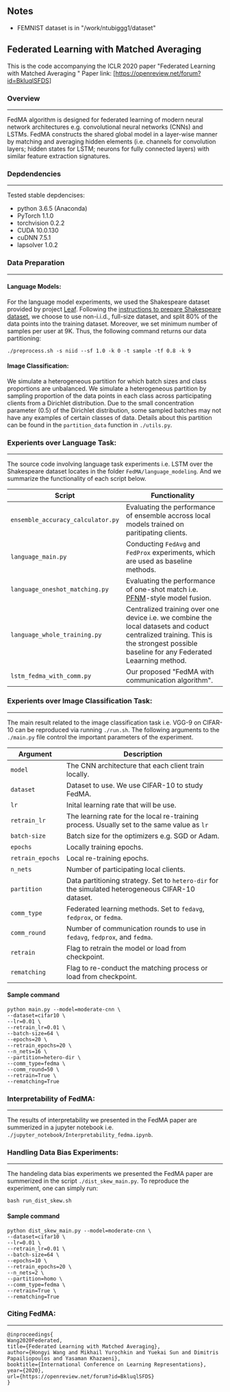 ## Notes

* FEMNIST dataset is in "/work/ntubiggg1/dataset"

## Federated Learning with Matched Averaging
This is the code accompanying the ICLR 2020 paper "Federated Learning with Matched Averaging " Paper link: [https://openreview.net/forum?id=BkluqlSFDS]

### Overview
---
FedMA algorithm is designed for federated learning of modern neural network architectures e.g. convolutional neural networks (CNNs) and LSTMs. FedMA constructs the shared global model in a layer-wise manner by matching and averaging hidden elements (i.e. channels for convolution layers; hidden states for LSTM; neurons for fully connected layers) with similar feature extraction signatures.

### Depdendencies
---
Tested stable depdencises:
* python 3.6.5 (Anaconda)
* PyTorch 1.1.0
* torchvision 0.2.2
* CUDA 10.0.130
* cuDNN 7.5.1
* lapsolver 1.0.2

### Data Preparation
---
#### Language Models:
For the language model experiments, we used the Shakespeare dataset provided by project [Leaf](https://github.com/TalwalkarLab/leaf). Following the [instructions to prepare Shakespeare dataset](https://github.com/TalwalkarLab/leaf/tree/master/data/shakespeare), we choose to use non-i.i.d., full-size dataset, and split 80% of the data points into the training dataset. Moreover, we set minimum number of samples per user at 9K. 
Thus, the following command returns our data partitioning:
```
./preprocess.sh -s niid --sf 1.0 -k 0 -t sample -tf 0.8 -k 9
```

#### Image Classification:
We simulate a heterogeneous partition for which batch sizes and class proportions are unbalanced. We simulate a heterogeneous partition by sampling proportion of the data points in each class across participating clients from a Dirichlet distribution.  Due to the small concentration parameter (0.5) of the Dirichlet distribution, some sampled batches may not have any examples
of certain classes of data. Details about this partition can be found in the `partition_data` function in `./utils.py`.

### Experients over Language Task:
---
The source code involving language task experiments i.e. LSTM over the Shakespeare dataset locates in the folder `FedMA/language_modeling`. And we summarize the functionality of each script below.

| Script                      | Functionality                                 |
| ----------------------------- | ---------------------------------------- |
| `ensemble_accuracy_calculator.py` | Evaluating the performance of ensemble accross local models trained on paritipating clients. |
| `language_main.py`      | Conducting `FedAvg` and `FedProx` experiments, which are used as baseline methods. |
| `language_oneshot_matching.py` | Evaluating the performance of one-shot match i.e. [PFNM](https://github.com/IBM/probabilistic-federated-neural-matching)-style model fusion. |
| `language_whole_training.py` | Centralized training over one device i.e. we combine the local datasets and coduct centralized training. This is the strongest possible baseline for any Federated Leaarning method. |
| `lstm_fedma_with_comm.py` | Our proposed "FedMA with communication algorithm". |

### Experients over Image Classification Task:
---
The main result related to the image classification task i.e. VGG-9 on CIFAR-10 can be reproduced via running `./run.sh`. The following arguments to the `./main.py` file control the important parameters of the experiment.

| Argument                      | Description                                 |
| ----------------------------- | ---------------------------------------- |
| `model`                     | The CNN architecture that each client train locally. |
| `dataset`      | Dataset to use. We use CIFAR-10 to study FedMA. |
| `lr` | Inital learning rate that will be use. |
| `retrain_lr` | The learning rate for the local re-training process. Usually set to the same value as `lr` |
| `batch-size` | Batch size for the optimizers e.g. SGD or Adam. |
| `epochs` | Locally training epochs. |
| `retrain_epochs` | Local re-training epochs. |
| `n_nets` | Number of participating local clients. |
| `partition`  | Data partitioning strategy. Set to `hetero-dir` for the simulated heterogeneous CIFAR-10 dataset. |
| `comm_type`    | Federated learning methods. Set to `fedavg`, `fedprox`, or `fedma`.  |
| `comm_round`    | Number of communication rounds to use in `fedavg`, `fedprox`, and `fedma`. |
| `retrain`    | Flag to retrain the model or load from checkpoint.   |
| `rematching` | Flag to re-conduct the matching process or load from checkpoint. |

#### Sample command
```
python main.py --model=moderate-cnn \
--dataset=cifar10 \
--lr=0.01 \
--retrain_lr=0.01 \
--batch-size=64 \
--epochs=20 \
--retrain_epochs=20 \
--n_nets=16 \
--partition=hetero-dir \
--comm_type=fedma \
--comm_round=50 \
--retrain=True \
--rematching=True
```

### Interpretability of FedMA:
---
The results of interpretability we presented in the FedMA paper are summerized in a jupyter notebook i.e. `./jupyter_notebook/Interpretability_fedma.ipynb`.

### Handling Data Bias Experiments:
---
The handeling data bias experiments we presented the FedMA paper are summerized in the script `./dist_skew_main.py`. To reproduce the experiment, one can simply run:
```
bash run_dist_skew.sh
```

#### Sample command
```
python dist_skew_main.py --model=moderate-cnn \
--dataset=cifar10 \
--lr=0.01 \
--retrain_lr=0.01 \
--batch-size=64 \
--epochs=10 \
--retrain_epochs=20 \
--n_nets=2 \
--partition=homo \
--comm_type=fedma \
--retrain=True \
--rematching=True
```

### Citing FedMA:
---
```
@inproceedings{
Wang2020Federated,
title={Federated Learning with Matched Averaging},
author={Hongyi Wang and Mikhail Yurochkin and Yuekai Sun and Dimitris Papailiopoulos and Yasaman Khazaeni},
booktitle={International Conference on Learning Representations},
year={2020},
url={https://openreview.net/forum?id=BkluqlSFDS}
}
```
